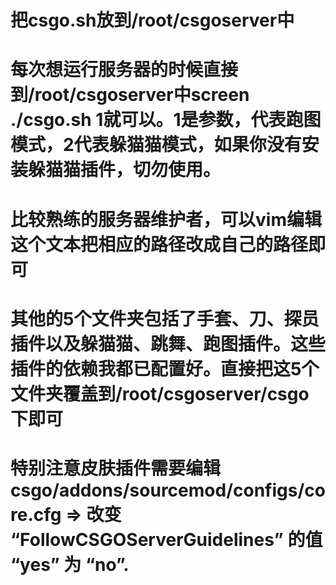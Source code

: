 # 把csgo.sh放到/root/csgoserver中
# 每次想运行服务器的时候直接到/root/csgoserver中screen ./csgo.sh 1就可以。1是参数，代表跑图模式，2代表躲猫猫模式，如果你没有安装躲猫猫插件，切勿使用。
# 比较熟练的服务器维护者，可以vim编辑这个文本把相应的路径改成自己的路径即可
# 其他的5个文件夹包括了手套、刀、探员插件以及躲猫猫、跳舞、跑图插件。这些插件的依赖我都已配置好。直接把这5个文件夹覆盖到/root/csgoserver/csgo下即可
# 特别注意皮肤插件需要编辑 csgo/addons/sourcemod/configs/core.cfg => 改变 “FollowCSGOServerGuidelines” 的值 “yes” 为 “no”.
